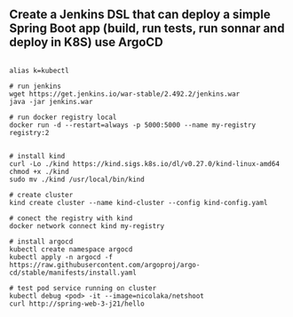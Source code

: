 ## Create a Jenkins DSL that can deploy a simple Spring Boot app (build, run tests, run sonnar and deploy in K8S) use ArgoCD



```shell

alias k=kubectl

# run jenkins
wget https://get.jenkins.io/war-stable/2.492.2/jenkins.war
java -jar jenkins.war

# run docker registry local
docker run -d --restart=always -p 5000:5000 --name my-registry registry:2


# install kind
curl -Lo ./kind https://kind.sigs.k8s.io/dl/v0.27.0/kind-linux-amd64
chmod +x ./kind
sudo mv ./kind /usr/local/bin/kind

# create cluster
kind create cluster --name kind-cluster --config kind-config.yaml

# conect the registry with kind
docker network connect kind my-registry

# install argocd
kubectl create namespace argocd
kubectl apply -n argocd -f https://raw.githubusercontent.com/argoproj/argo-cd/stable/manifests/install.yaml

# test pod service running on cluster
kubectl debug <pod> -it --image=nicolaka/netshoot
curl http://spring-web-3-j21/hello
```
